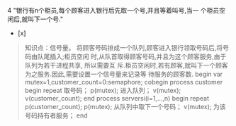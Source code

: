 4
"银行有n个柜员,每个顾客进入银行后先取一个号,并且等着叫号,当一 个柜员空闲后,就叫下一个号."
- [x]  

> 知识点：信号量。
> 将顾客号码排成一个队列,顾客进入银行领取号码后,将号码由队尾插入;柜员空闲 时,从队首取得顾客号码,并且为这个顾客服务,由于队列为若干进程共享, 所以需要互
> 斥.柜员空闲时,若有顾客,就叫下一个顾客为之服务.因此,需要设置一个信号量来记录等 待服务的顾客数. begin var
> mutex=1,customer_count=0:semaphore; cobegin process customer begin repeat 取号码；
> p(mutex); 进入队列； v(mutex); v(customer_count); end process serversi(i=1,...,n)
> begin repeat p(customer_count); p(mutex); 从队列中取下一个号码； v(mutex); 为该号码持有者服务； end
